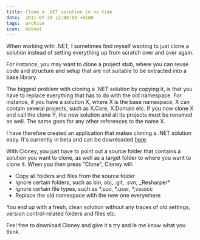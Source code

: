 ```yaml
---
title: Clone a .NET solution in no time
date:  2011-07-24 12:00:00 +0100
tags:  archive
icon:  dotnet
---
```


When working with .NET, I sometimes find myself wanting to just clone a solution
instead of setting everything up from scratch over and over again.

For instance, you may want to clone a project stub, where you can reuse code and
structure and setup that are not suitable to be extracted into a base library.

The biggest problem with cloning a .NET solution by copying it, is that you have
to replace everything that has to do with the old namespace. For instance, if you
have a solution X, where X is the base namespace, X can contain several projects,
such as X.Core, X.Domain etc. If you now clone X and call the clone Y, the new
solution and all its projects must be renamed as well. The same goes for any other
references to the name X.

I have therefore created an application that makes cloning a .NET solution easy.
It's currently in beta and can be downloaded [here](https://danielsaidi.github.com/Cloney).

With Cloney, you just have to point out a source folder that contains a solution
you want to clone, as well as a target folder to where you want to clone it. When
you then press "Clone", Cloney will:

- Copy all folders and files from the source folder
- Ignore certain folders, such as bin, obj, .git, .svn, _Resharper*
- Ignore certain file types, such as *.suo, *.user, *,vssscc
- Replace the old namespace with the new one everywhere

You end up with a fresh, clean solution without any traces of old settings, version
control-related folders and files etc.

Feel free to download Cloney and give it a try and le me know what you think.